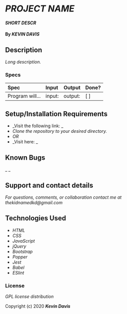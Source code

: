 # _PROJECT NAME_

#### _SHORT DESCR_

#### By _**KEVIN DAVIS**_

## Description

_Long description._

### Specs
| Spec | Input | Output | Done? |
| :-------------     | :------------- | :------------- | :------------- | 
| Program will... | input: | output:  | [ ] |

## Setup/Installation Requirements

* _Visit the following link: _
* _Clone the repository to your desired directory._
* _OR_
* _Visit here: _


## Known Bugs

_ _

## Support and contact details

_For questions, comments, or collaboration contact me at thekidnamedkd@gmail.com_

## Technologies Used

* _HTML_
* _CSS_
* _JavaScript_
* _jQuery_
* _Bootstrap_
* _Popper_
* _Jest_
* _Babel_
* _ESlint_

### License

*GPL license distribution*

Copyright (c) 2020 **_Kevin Davis_**
